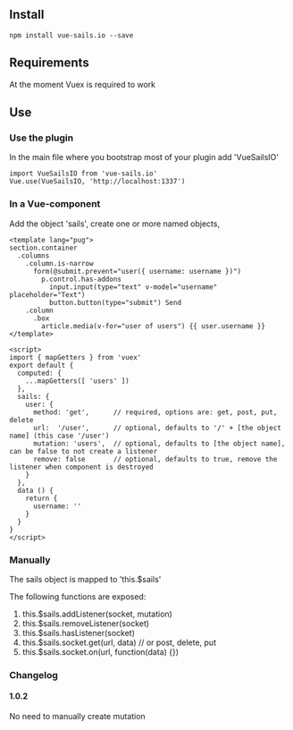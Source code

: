 ## Install ##
```
npm install vue-sails.io --save
```

## Requirements ##
At the moment Vuex is required to work

## Use ##
### Use the plugin ###
In the main file where you bootstrap most of your plugin add 'VueSailsIO'
```
import VueSailsIO from 'vue-sails.io'
Vue.use(VueSailsIO, 'http://localhost:1337')
```
### In a Vue-component ###
Add the object 'sails', create one or more named objects,  
```
<template lang="pug">
section.container
  .columns
    .column.is-narrow
      form(@submit.prevent="user({ username: username })")
        p.control.has-addons
          input.input(type="text" v-model="username" placeholder="Text")
          button.button(type="submit") Send
    .column
      .box
        article.media(v-for="user of users") {{ user.username }}
</template>

<script>
import { mapGetters } from 'vuex'
export default {
  computed: {
    ...mapGetters([ 'users' ])
  },
  sails: {
    user: {
      method: 'get',      // required, options are: get, post, put, delete
      url:  '/user',      // optional, defaults to '/' + [the object name] (this case '/user')
      mutation: 'users',  // optional, defaults to [the object name], can be false to not create a listener
      remove: false       // optional, defaults to true, remove the listener when component is destroyed
    }
  },
  data () {
    return {
      username: ''
    }
  }
}
</script>
```
### Manually ###
The sails object is mapped to 'this.$sails'

The following functions are exposed:

1. this.$sails.addListener(socket, mutation)
2. this.$sails.removeListener(socket)
3. this.$sails.hasListener(socket)
4. this.$sails.socket.get(url, data) // or post, delete, put
5. this.$sails.socket.on(url, function(data) {})

### Changelog ###

#### 1.0.2 ####
No need to manually create mutation
